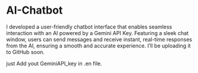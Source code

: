 # AI-Chatbot
I developed a user-friendly chatbot interface that enables seamless interaction with an AI powered by a Gemini API Key. Featuring a sleek chat window, users can send messages and receive instant, real-time responses from the AI, ensuring a smooth and accurate experience. I’ll be uploading it to GitHub soon.

just Add yout GeminiAPI_key in .en file.
